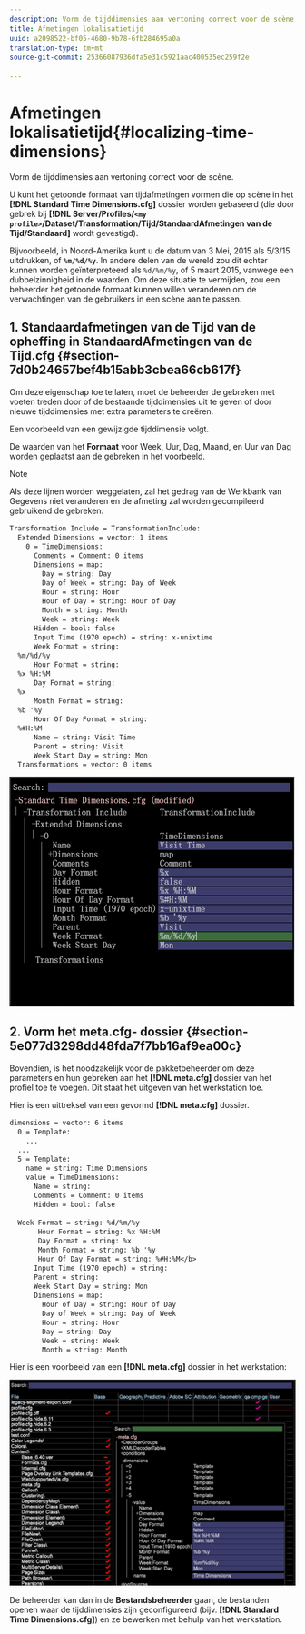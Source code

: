 ```yaml
---
description: Vorm de tijddimensies aan vertoning correct voor de scène.
title: Afmetingen lokalisatietijd
uuid: a2098522-bf05-4680-9b78-6fb284695a0a
translation-type: tm+mt
source-git-commit: 25366087936dfa5e31c5921aac400535ec259f2e

---
```



# Afmetingen lokalisatietijd{#localizing-time-dimensions}

Vorm de tijddimensies aan vertoning correct voor de scène.

U kunt het getoonde formaat van tijdafmetingen vormen die op scène in het **[!DNL Standard Time Dimensions.cfg]** dossier worden gebaseerd (die door gebrek bij **[!DNL Server/Profiles/`<my profile>`/Dataset/Transformation/Tijd/StandaardAfmetingen van de Tijd/Standaard]** wordt gevestigd).

Bijvoorbeeld, in Noord-Amerika kunt u de datum van 3 Mei, 2015 als 5/3/15 uitdrukken, of **`%m/%d/%y`**. In andere delen van de wereld zou dit echter kunnen worden geïnterpreteerd als `%d/%m/%y`, of 5 maart 2015, vanwege een dubbelzinnigheid in de waarden. Om deze situatie te vermijden, zou een beheerder het getoonde formaat kunnen willen veranderen om de verwachtingen van de gebruikers in een scène aan te passen.

## 1. Standaardafmetingen van de Tijd van de opheffing in StandaardAfmetingen van de Tijd.cfg {#section-7d0b24657bef4b15abb3cbea66cb617f}

Om deze eigenschap toe te laten, moet de beheerder de gebreken met voeten treden door of de bestaande tijddimensies uit te geven of door nieuwe tijddimensies met extra parameters te creëren.

Een voorbeeld van een gewijzigde tijddimensie volgt.

De waarden van het **Formaat** voor Week, Uur, Dag, Maand, en Uur van Dag worden geplaatst aan de gebreken in het voorbeeld.

>[!NOTE]
>
>Als deze lijnen worden weggelaten, zal het gedrag van de Werkbank van Gegevens niet veranderen en de afmeting zal worden gecompileerd gebruikend de gebreken.

```
Transformation Include = TransformationInclude:  
  Extended Dimensions = vector: 1 items 
    0 = TimeDimensions:  
      Comments = Comment: 0 items 
      Dimensions = map:  
        Day = string: Day 
        Day of Week = string: Day of Week 
        Hour = string: Hour 
        Hour of Day = string: Hour of Day 
        Month = string: Month 
        Week = string: Week 
      Hidden = bool: false 
      Input Time (1970 epoch) = string: x-unixtime 
      Week Format = string:  
  %m/%d/%y
      Hour Format = string:  
  %x %H:%M 
      Day Format = string:  
  %x
      Month Format = string:  
  %b '%y
      Hour Of Day Format = string:  
  %#H:%M
      Name = string: Visit Time 
      Parent = string: Visit 
      Week Start Day = string: Mon 
  Transformations = vector: 0 items
```

![](assets/6_4_time_format.png)

## 2. Vorm het meta.cfg- dossier {#section-5e077d3298dd48fda7f7bb16af9ea00c}

Bovendien, is het noodzakelijk voor de pakketbeheerder om deze parameters en hun gebreken aan het **[!DNL meta.cfg]** dossier van het profiel toe te voegen. Dit staat het uitgeven van het werkstation toe.

Hier is een uittreksel van een gevormd **[!DNL meta.cfg]** dossier.

```
dimensions = vector: 6 items 
  0 = Template: 
    ...
  ...
  5 = Template: 
    name = string: Time Dimensions 
    value = TimeDimensions: 
      Name = string:  
      Comments = Comment: 0 items 
      Hidden = bool: false 
       
  Week Format = string: %d/%m/%y 
       Hour Format = string: %x %H:%M 
       Day Format = string: %x 
       Month Format = string: %b '%y 
       Hour Of Day Format = string: %#H:%M</b> 
      Input Time (1970 epoch) = string:  
      Parent = string:  
      Week Start Day = string: Mon 
      Dimensions = map: 
        Hour of Day = string: Hour of Day 
        Day of Week = string: Day of Week 
        Hour = string: Hour 
        Day = string: Day 
        Week = string: Week 
        Month = string: Month
```

Hier is een voorbeeld van een **[!DNL meta.cfg]** dossier in het werkstation:

![](assets/dwb_time_format.png)

De beheerder kan dan in de **Bestandsbeheerder** gaan, de bestanden openen waar de tijddimensies zijn geconfigureerd (bijv. **[!DNL Standard Time Dimensions.cfg]**) en ze bewerken met behulp van het werkstation.
